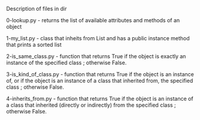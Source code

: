 Description of files in dir 

0-lookup.py - returns the list of available attributes and methods of an object

1-my_list.py - class that inheits from List and has a public instance method that prints a sorted list

2-is_same_class.py - function that returns True if the object is exactly an instance of the specified class ; otherwise False.

3-is_kind_of_class.py - function that returns True if the object is an instance of, or if the object is an instance of a class that inherited from, the specified class ; otherwise False.

4-inherits_from.py - function that returns True if the object is an instance of a class that inherited (directly or indirectly) from the specified class ; otherwise False.


